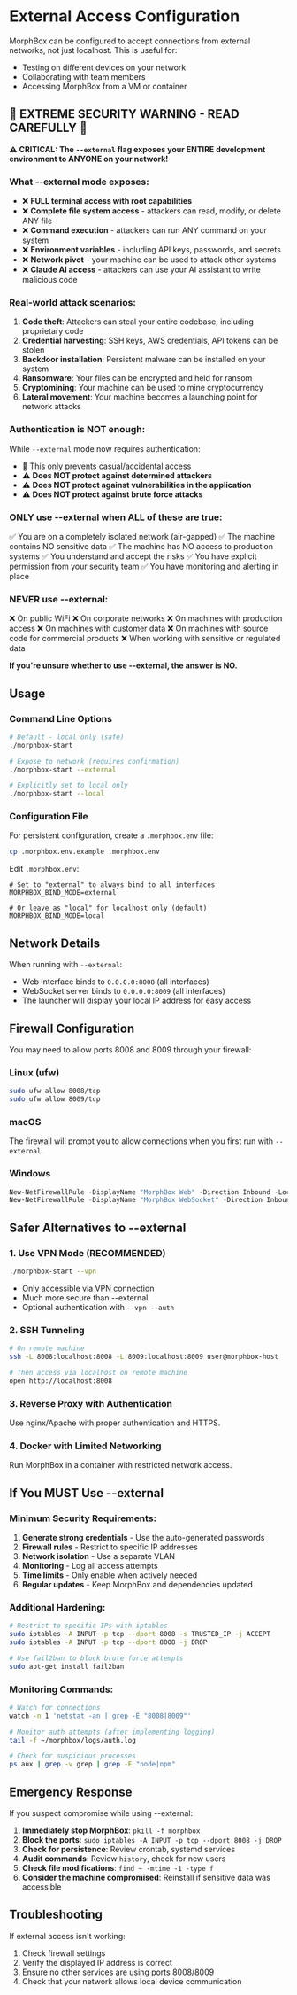 # External Access Configuration

MorphBox can be configured to accept connections from external networks, not just localhost. This is useful for:
- Testing on different devices on your network
- Collaborating with team members
- Accessing MorphBox from a VM or container

## 🚨 EXTREME SECURITY WARNING - READ CAREFULLY 🚨

**⚠️ CRITICAL: The `--external` flag exposes your ENTIRE development environment to ANYONE on your network!**

### What --external mode exposes:
- ❌ **FULL terminal access with root capabilities**
- ❌ **Complete file system access** - attackers can read, modify, or delete ANY file
- ❌ **Command execution** - attackers can run ANY command on your system
- ❌ **Environment variables** - including API keys, passwords, and secrets
- ❌ **Network pivot** - your machine can be used to attack other systems
- ❌ **Claude AI access** - attackers can use your AI assistant to write malicious code

### Real-world attack scenarios:
1. **Code theft**: Attackers can steal your entire codebase, including proprietary code
2. **Credential harvesting**: SSH keys, AWS credentials, API tokens can be stolen
3. **Backdoor installation**: Persistent malware can be installed on your system
4. **Ransomware**: Your files can be encrypted and held for ransom
5. **Cryptomining**: Your machine can be used to mine cryptocurrency
6. **Lateral movement**: Your machine becomes a launching point for network attacks

### Authentication is NOT enough:
While `--external` mode now requires authentication:
- 🔐 This only prevents casual/accidental access
- ⚠️ **Does NOT protect against determined attackers**
- ⚠️ **Does NOT protect against vulnerabilities in the application**
- ⚠️ **Does NOT protect against brute force attacks**

### ONLY use --external when ALL of these are true:
✅ You are on a completely isolated network (air-gapped)
✅ The machine contains NO sensitive data
✅ The machine has NO access to production systems
✅ You understand and accept the risks
✅ You have explicit permission from your security team
✅ You have monitoring and alerting in place

### NEVER use --external:
❌ On public WiFi
❌ On corporate networks
❌ On machines with production access
❌ On machines with customer data
❌ On machines with source code for commercial products
❌ When working with sensitive or regulated data

**If you're unsure whether to use --external, the answer is NO.**

## Usage

### Command Line Options

```bash
# Default - local only (safe)
./morphbox-start

# Expose to network (requires confirmation)
./morphbox-start --external

# Explicitly set to local only
./morphbox-start --local
```

### Configuration File

For persistent configuration, create a `.morphbox.env` file:

```bash
cp .morphbox.env.example .morphbox.env
```

Edit `.morphbox.env`:
```env
# Set to "external" to always bind to all interfaces
MORPHBOX_BIND_MODE=external

# Or leave as "local" for localhost only (default)
MORPHBOX_BIND_MODE=local
```

## Network Details

When running with `--external`:
- Web interface binds to `0.0.0.0:8008` (all interfaces)
- WebSocket server binds to `0.0.0.0:8009` (all interfaces)
- The launcher will display your local IP address for easy access

## Firewall Configuration

You may need to allow ports 8008 and 8009 through your firewall:

### Linux (ufw)
```bash
sudo ufw allow 8008/tcp
sudo ufw allow 8009/tcp
```

### macOS
The firewall will prompt you to allow connections when you first run with `--external`.

### Windows
```powershell
New-NetFirewallRule -DisplayName "MorphBox Web" -Direction Inbound -LocalPort 8008 -Protocol TCP -Action Allow
New-NetFirewallRule -DisplayName "MorphBox WebSocket" -Direction Inbound -LocalPort 8009 -Protocol TCP -Action Allow
```

## Safer Alternatives to --external

### 1. Use VPN Mode (RECOMMENDED)
```bash
./morphbox-start --vpn
```
- Only accessible via VPN connection
- Much more secure than --external
- Optional authentication with `--vpn --auth`

### 2. SSH Tunneling
```bash
# On remote machine
ssh -L 8008:localhost:8008 -L 8009:localhost:8009 user@morphbox-host

# Then access via localhost on remote machine
open http://localhost:8008
```

### 3. Reverse Proxy with Authentication
Use nginx/Apache with proper authentication and HTTPS.

### 4. Docker with Limited Networking
Run MorphBox in a container with restricted network access.

## If You MUST Use --external

### Minimum Security Requirements:
1. **Generate strong credentials** - Use the auto-generated passwords
2. **Firewall rules** - Restrict to specific IP addresses
3. **Network isolation** - Use a separate VLAN
4. **Monitoring** - Log all access attempts
5. **Time limits** - Only enable when actively needed
6. **Regular updates** - Keep MorphBox and dependencies updated

### Additional Hardening:
```bash
# Restrict to specific IPs with iptables
sudo iptables -A INPUT -p tcp --dport 8008 -s TRUSTED_IP -j ACCEPT
sudo iptables -A INPUT -p tcp --dport 8008 -j DROP

# Use fail2ban to block brute force attempts
sudo apt-get install fail2ban
```

### Monitoring Commands:
```bash
# Watch for connections
watch -n 1 'netstat -an | grep -E "8008|8009"'

# Monitor auth attempts (after implementing logging)
tail -f ~/morphbox/logs/auth.log

# Check for suspicious processes
ps aux | grep -v grep | grep -E "node|npm"
```

## Emergency Response

If you suspect compromise while using --external:
1. **Immediately stop MorphBox**: `pkill -f morphbox`
2. **Block the ports**: `sudo iptables -A INPUT -p tcp --dport 8008 -j DROP`
3. **Check for persistence**: Review crontab, systemd services
4. **Audit commands**: Review `history`, check for new users
5. **Check file modifications**: `find ~ -mtime -1 -type f`
6. **Consider the machine compromised**: Reinstall if sensitive data was accessible

## Troubleshooting

If external access isn't working:
1. Check firewall settings
2. Verify the displayed IP address is correct
3. Ensure no other services are using ports 8008/8009
4. Check that your network allows local device communication